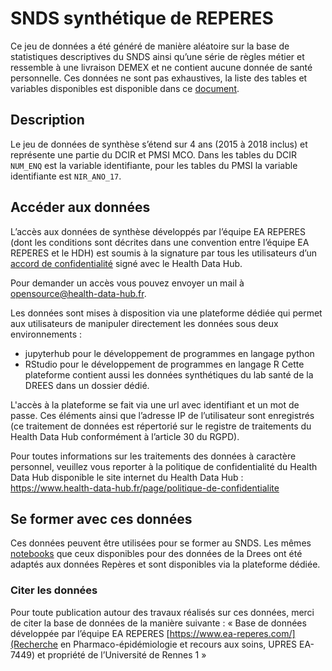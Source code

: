 # SNDS synthétique de REPERES
<!-- SPDX-License-Identifier: MPL-2.0 -->

Ce jeu de données a été généré de manière aléatoire sur la base de statistiques descriptives du SNDS ainsi qu’une série de règles métier et ressemble à une livraison DEMEX et ne contient aucune donnée de santé personnelle.
Ces données ne sont pas exhaustives, la liste des tables et variables disponibles est disponible dans ce [document](https://documentation-snds.health-data-hub.fr/files/HDH/20201119_HDH_reperes_MLP-2.0.docx).

## Description
Le jeu de données de synthèse s’étend sur 4 ans (2015 à 2018 inclus) et représente une partie du DCIR et PMSI MCO. Dans les tables du DCIR `NUM_ENQ` est la variable identifiante, pour les tables du PMSI la variable identifiante est `NIR_ANO_17`.

## Accéder aux données
L’accès aux données de synthèse développés par l’équipe EA REPERES (dont les conditions sont décrites dans une convention entre l’équipe EA REPERES et le HDH) est soumis à la signature par tous les utilisateurs d’un [accord de confidentialité](https://documentation-snds.health-data-hub.fr/files/HDH/20201119_HDH_acces_reperes_MLP-2.0.docx) signé avec le Health Data Hub.

Pour demander un accès vous pouvez envoyer un mail à <opensource@health-data-hub.fr>.

Les données sont mises à disposition via une plateforme dédiée qui permet aux utilisateurs de manipuler directement les données sous deux environnements : 
- jupyterhub pour le développement de programmes en langage python
- RStudio pour le développement de programmes en langage R
Cette plateforme contient aussi les données synthétiques du lab santé de la DREES dans un dossier dédié. 

L'accès à la plateforme se fait via une url avec identifiant et un mot de passe. Ces éléments ainsi que l’adresse IP de l’utilisateur sont enregistrés (ce traitement de données est répertorié sur le registre de traitements du Health Data Hub conformément à l’article 30 du RGPD). 

Pour toutes informations sur les traitements des données à caractère personnel, veuillez vous reporter à la politique de confidentialité du Health Data Hub disponible le site internet du Health Data Hub : https://www.health-data-hub.fr/page/politique-de-confidentialite

## Se former avec ces données
Ces données peuvent être utilisées pour se former au SNDS. 
Les mêmes [notebooks](../notebook.md) que ceux disponibles pour des données de la Drees ont été adaptés aux données Repères et sont disponibles via la plateforme dédiée.

### Citer les données
Pour toute publication autour des travaux réalisés sur ces données, merci de citer la base de données de la manière suivante : 
« Base de données développée par l’équipe EA REPERES [https://www.ea-reperes.com/](Recherche en Pharmaco-épidémiologie et recours aux soins, UPRES EA-7449) et propriété de l’Université de Rennes 1 »
